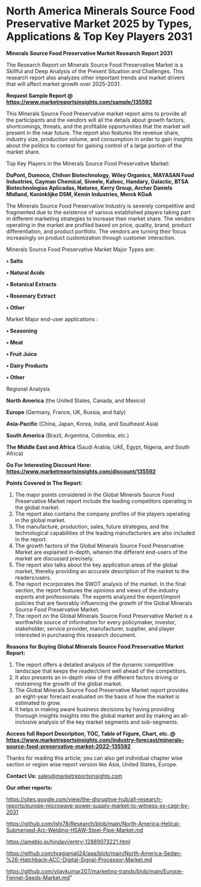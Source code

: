 # North America Minerals Source Food Preservative Market 2025 by Types, Applications & Top Key Players 2031

<strong>Minerals Source Food Preservative Market Research Report 2031</strong>

The Research Report on Minerals Source Food Preservative Market is a Skillful and Deep Analysis of the Present Situation and Challenges. This research report also analyzes other important trends and market drivers that will affect market growth over 2025-2031.

<strong>Request Sample Report @ <a href=https://www.marketreportsinsights.com/sample/135592>https://www.marketreportsinsights.com/sample/135592</a></strong>

This Minerals Source Food Preservative market report aims to provide all the participants and the vendors will all the details about growth factors, shortcomings, threats, and the profitable opportunities that the market will present in the near future. The report also features the revenue share, industry size, production volume, and consumption in order to gain insights about the politics to contest for gaining control of a large portion of the market share.

Top Key Players in the Minerals Source Food Preservative Market:

<strong>DuPont, Dumoco, Chihon Biotechnology, Wiley Organics, MAYASAN Food Industries, Cayman Chemical, Siveele, Kalsec, Handary, Galactic, BTSA Biotechnologias Aplicadas, Naturex, Kerry Group, Archer Daniels Midland, Koninklijke DSM, Kemin Industries, Merck KGaA</strong>

The Minerals Source Food Preservative Industry is severely competitive and fragmented due to the existence of various established players taking part in different marketing strategies to increase their market share. The vendors operating in the market are profiled based on price, quality, brand, product differentiation, and product portfolio. The vendors are turning their focus increasingly on product customization through customer interaction.

Minerals Source Food Preservative Market Major Types are:

<strong>• Salts

• Natural Acids

• Botanical Extracts

• Rosemary Extract

• Other</strong>

Market Major end-user applications :

<strong>• Seasoning

• Meat

• Fruit Juice

• Dairy Products

• Other</strong>

Regional Analysis

</u><strong><b>North America</b></strong> (the United States, Canada, and Mexico)

<strong><b>Europe </b></strong>(Germany, France, UK, Russia, and Italy)

<strong><b>Asia-Pacific</b></strong> (China, Japan, Korea, India, and Southeast Asia)

<strong><b>South America</b></strong> (Brazil, Argentina, Colombia, etc.)

<strong><b>The Middle East and Africa</b></strong> (Saudi Arabia, UAE, Egypt, Nigeria, and South Africa)

<strong>Go For Interesting Discount Here: <a href=https://www.marketreportsinsights.com/discount/135592>https://www.marketreportsinsights.com/discount/135592</a></strong>

<strong>Points Covered in The Report:</strong>
<ol>
  <li>The major points considered in the Global Minerals Source Food Preservative Market report include the leading competitors operating in the global market.</li>
  <li>The report also contains the company profiles of the players operating in the global market.</li>
  <li>The manufacture, production, sales, future strategies, and the technological capabilities of the leading manufacturers are also included in the report.</li>
  <li>The growth factors of the Global Minerals Source Food Preservative Market are explained in-depth, wherein the different end-users of the market are discussed precisely.</li>
  <li>The report also talks about the key application areas of the global market, thereby providing an accurate description of the market to the readers/users.</li>
  <li>The report incorporates the SWOT analysis of the market. In the final section, the report features the opinions and views of the industry experts and professionals. The experts analyzed the export/import policies that are favorably influencing the growth of the Global Minerals Source Food Preservative Market.</li>
  <li>The report on the Global Minerals Source Food Preservative Market is a worthwhile source of information for every policymaker, investor, stakeholder, service provider, manufacturer, supplier, and player interested in purchasing this research document.</li>
</ol>
<strong>Reasons for Buying Global Minerals Source Food Preservative Market Report:</strong>

<ol>
  <li>The report offers a detailed analysis of the dynamic competitive landscape that keeps the reader/client well ahead of the competitors.</li>
  <li>It also presents an in-depth view of the different factors driving or restraining the growth of the global market.</li>
  <li>The Global Minerals Source Food Preservative Market report provides an eight-year forecast evaluated on the basis of how the market is estimated to grow.</li>
  <li>It helps in making aware business decisions by having providing thorough insights insights into the global market and by making an all-inclusive analysis of the key market segments and sub-segments.</li>
</ol>
<strong>Access full Report Description, TOC, Table of Figure, Chart, etc. @ <a href=https://www.marketreportsinsights.com/industry-forecast/minerals-source-food-preservative-market-2022-135592>https://www.marketreportsinsights.com/industry-forecast/minerals-source-food-preservative-market-2022-135592</a></strong>


Thanks for reading this article; you can also get individual chapter wise section or region wise report version like Asia, United States, Europe.

<strong>Contact Us:</strong>
sales@marketreportsinsights.com

<strong>Our other reports:</strong>

<a href=https://sites.google.com/view/the-disruptive-hub/all-research-reports/europe-microwave-power-supply-market-to-witness-xx-cagr-by-2031>https://sites.google.com/view/the-disruptive-hub/all-research-reports/europe-microwave-power-supply-market-to-witness-xx-cagr-by-2031</a>

<a href=https://github.com/Ishi78/Research/blob/main/North-America-Helical-Submerged-Arc-Welding-HSAW-Steel-Pipe-Market.md>https://github.com/Ishi78/Research/blob/main/North-America-Helical-Submerged-Arc-Welding-HSAW-Steel-Pipe-Market.md</a>

<a href=https://ameblo.jp/hindavi/entry-12889073221.html>https://ameblo.jp/hindavi/entry-12889073221.html</a>

<a href=https://github.com/tyagianjali24/aaa/blob/main/North-America-Sedan-%26-Hatchback-ACC-Digital-Signal-Processor-Market.md>https://github.com/tyagianjali24/aaa/blob/main/North-America-Sedan-%26-Hatchback-ACC-Digital-Signal-Processor-Market.md</a>

<a href=https://github.com/vijaykumar207/marketing-trands/blob/main/Europe-Fennel-Seeds-Market.md>https://github.com/vijaykumar207/marketing-trands/blob/main/Europe-Fennel-Seeds-Market.md</a>"
